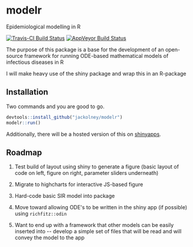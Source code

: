 # modelr
Epidemiological modelling in R

[![Travis-CI Build Status](https://travis-ci.org/jackolney/modelr.svg?branch=master)](https://travis-ci.org/jackolney/modelr) [![AppVeyor Build Status](https://ci.appveyor.com/api/projects/status/github/jackolney/modelr?branch=master&svg=true)](https://ci.appveyor.com/project/jackolney/modelr)

The purpose of this package is a base for the development of an open-source framework for running ODE-based mathematical models of infectious diseases in R

I will make heavy use of the shiny package and wrap this in an R-package

## Installation

Two commands and you are good to go.

```R
devtools::install_github("jackolney/modelr")
modelr::run()
```

Additionally, there will be a hosted version of this on [shinyapps](http://shinyapps.io/).

## Roadmap

1. Test build of layout using shiny to generate a figure (basic layout of code on left, figure on right, parameter sliders underneath)

2.  Migrate to highcharts for interactive JS-based figure

3. Hard-code basic SIR model into package

4. Move toward allowing ODE's to be written in the shiny app (if possible) using `richfitz::odin`

5. Want to end up with a framework that other models can be easily inserted into -- develop a simple set of files that will be read and will convey the model to the app
